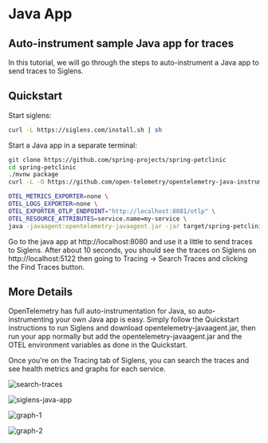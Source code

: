 # Java App

## Auto-instrument sample Java app for traces

In this tutorial, we will go through the steps to auto-instrument a Java app to send traces to Siglens.

## Quickstart
Start siglens:
```bash
curl -L https://siglens.com/install.sh | sh
```

Start a Java app in a separate terminal:
```bash
git clone https://github.com/spring-projects/spring-petclinic
cd spring-petclinic
./mvnw package
curl -L -O https://github.com/open-telemetry/opentelemetry-java-instrumentation/releases/latest/download/opentelemetry-javaagent.jar

OTEL_METRICS_EXPORTER=none \
OTEL_LOGS_EXPORTER=none \
OTEL_EXPORTER_OTLP_ENDPOINT="http://localhost:8081/otlp" \
OTEL_RESOURCE_ATTRIBUTES=service.name=my-service \
java -javaagent:opentelemetry-javaagent.jar -jar target/spring-petclinic-3.2.0-SNAPSHOT.jar
```

Go to the java app at http://localhost:8080 and use it a little to send traces to Siglens.
After about 10 seconds, you should see the traces on Siglens on http://localhost:5122 then going to Tracing -> Search Traces and clicking the Find Traces button.

## More Details
OpenTelemetry has full auto-instrumentation for Java, so auto-instrumenting your own Java app is easy.
Simply follow the Quickstart instructions to run Siglens and download opentelemetry-javaagent.jar, then run your app normally but add the opentelemetry-javaagent.jar and the OTEL environment variables as done in the Quickstart.

Once you're on the Tracing tab of Siglens, you can search the traces and see health metrics and graphs for each service.

![search-traces](/static/tutorials/search-traces-java.png)

![siglens-java-app](/static/tutorials/java-app-red-traces.png)

![graph-1](/static/tutorials/java-app-red-metrics-graph-1.png)

![graph-2](/static/tutorials/java-app-red-metrics-graph-2.png)
